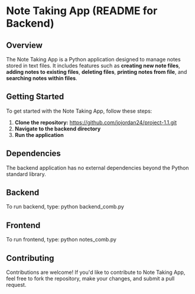 # Note Taking App (README for Backend)


## Overview
The Note Taking App is a Python application designed to manage notes stored in text files. It includes features such as **creating new note files**, **adding notes to existing files**, **deleting files**, **printing notes from file**, and **searching notes within files**.


## Getting Started
To get started with the Note Taking App, follow these steps:

1. **Clone the repository:**  https://github.com/jojordan24/project-1.1.git 
2. **Navigate to the backend directory**
3. **Run the application**


## Dependencies
The backend application has no external dependencies beyond the Python standard library.


## Backend
To run backend, type: 
 python backend_comb.py

## Frontend
To run frontend, type:
python notes_comb.py


## Contributing
Contributions are welcome! If you'd like to contribute to Note Taking App, feel free to fork the repository, make your changes, and submit a pull request.





